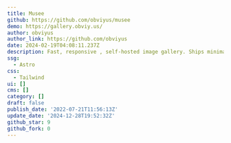 ```yaml
---
title: Musee
github: https://github.com/obviyus/musee
demo: https://gallery.obviy.us/
author: obviyus
author_link: https://github.com/obviyus
date: 2024-02-19T04:08:11.237Z
description: Fast, responsive , self-hosted image gallery. Ships minimal JS to the client.
ssg:
  - Astro
css:
  - Tailwind
ui: []
cms: []
category: []
draft: false
publish_date: '2022-07-21T11:56:13Z'
update_date: '2024-12-28T19:52:32Z'
github_star: 9
github_fork: 0
---
```

